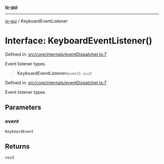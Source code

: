[**io-gui**](../README.md)

***

[io-gui](../README.md) / KeyboardEventListener

# Interface: KeyboardEventListener()

Defined in: [src/core/internals/eventDispatcher.ts:7](https://github.com/io-gui/io/blob/main/src/core/internals/eventDispatcher.ts#L7)

Event listener types.

> **KeyboardEventListener**(`event`): `void`

Defined in: [src/core/internals/eventDispatcher.ts:7](https://github.com/io-gui/io/blob/main/src/core/internals/eventDispatcher.ts#L7)

Event listener types.

## Parameters

### event

`KeyboardEvent`

## Returns

`void`
